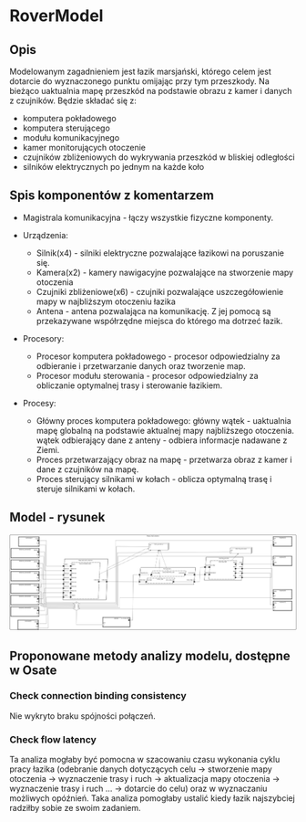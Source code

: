 # RoverModel

## Opis
Modelowanym zagadnieniem jest łazik marsjański, którego celem jest dotarcie do wyznaczonego punktu omijając przy tym przeszkody. Na bieżąco uaktualnia mapę przeszkód na podstawie obrazu z kamer i danych z czujników.
Będzie składać się z:
 - komputera pokładowego
 - komputera sterującego
 - modułu komunikacyjnego
 - kamer monitorujących otoczenie
 - czujników zbliżeniowych do wykrywania przeszkód w bliskiej odległości
 - silników elektrycznych po jednym na każde koło

## Spis komponentów z komentarzem
 - Magistrala komunikacyjna - łączy wszystkie fizyczne komponenty.
 - Urządzenia:
    - Silnik(x4) - silniki elektryczne pozwalające łazikowi na poruszanie się.
    - Kamera(x2) - kamery nawigacyjne pozwalające na stworzenie mapy otoczenia
    - Czujniki zbliżeniowe(x6) - czujniki pozwalające uszczegółowienie mapy w najbliższym otoczeniu łazika
    - Antena - antena pozwalająca na komunikację. Z jej pomocą są przekazywane współrzędne miejsca do którego ma dotrzeć łazik.
 - Procesory:
    - Procesor komputera pokładowego - procesor odpowiedzialny za odbieranie i przetwarzanie danych oraz tworzenie map.
    - Procesor modułu sterowania - procesor odpowiedzialny za obliczanie optymalnej trasy i sterowanie łazikiem.

 - Procesy:
    - Główny proces komputera pokładowego:
główny wątek - uaktualnia mapę globalną na podstawie aktualnej mapy najbliższego otoczenia.
wątek odbierający dane z anteny - odbiera informacje nadawane z Ziemi.
    - Proces przetwarzający obraz na mapę - przetwarza obraz z kamer i dane z czujników na mapę.
    - Proces sterujący silnikami w kołach - oblicza optymalną trasę i steruje silnikami w kołach.

## Model - rysunek

![](Diagram2.png?raw=true "Diagram")

## Proponowane metody analizy modelu, dostępne w Osate
### Check connection binding consistency
Nie wykryto braku spójności połączeń.

### Check flow latency
Ta analiza mogłaby być pomocna w szacowaniu czasu wykonania cyklu pracy łazika (odebranie danych dotyczących celu → stworzenie mapy otoczenia → wyznaczenie trasy i ruch → aktualizacja mapy otoczenia → wyznaczenie trasy i ruch … → dotarcie do celu) oraz w wyznaczaniu możliwych opóźnień. Taka analiza pomogłaby ustalić kiedy łazik najszybciej radziłby sobie ze swoim zadaniem.